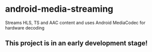 # android-media-streaming
Streams HLS, TS and AAC content and uses Android MediaCodec for hardware decoding

## This project is in an early development stage!
